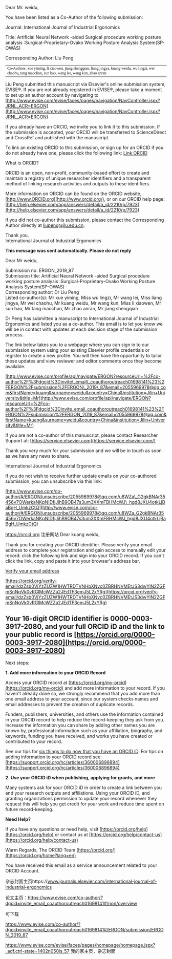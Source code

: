 Dear Mr. weidu,

You have been listed as a Co-Author of the following submission:

Journal: International Journal of Industrial Ergonomics

Title: Artificial Neural Network -aided Surgical procedure working posture analysis :Surgical-Proprietary-Ovako Working Posture Analysis System(SP-OWAS)

Corresponding Author: Liu Peng

<table style="color: rgb(0, 0, 0); font-family: &quot;lucida Grande&quot;, Verdana, &quot;Microsoft YaHei&quot;; font-size: 14px; font-style: normal; font-variant-ligatures: normal; font-variant-caps: normal; font-weight: 400; letter-spacing: normal; orphans: 2; text-align: start; text-indent: 0px; text-transform: none; white-space: normal; widows: 2; word-spacing: 0px; -webkit-text-stroke-width: 0px; background-color: rgb(255, 255, 255); text-decoration-style: initial; text-decoration-color: initial; vertical-align: top;"><tbody><tr><td style="font-family: &quot;lucida Grande&quot;, Verdana, &quot;Microsoft YaHei&quot;; font-size: 12px; -webkit-font-smoothing: subpixel-antialiased; vertical-align: top;">Co-Authors: xue yiming, li xiaowen, jiang shengqian, liang jingya, kuang weidu, wu lingzi, wei chaohu, tang maochun, sun hao, wang lei, wang kun, zhao anran</td></tr></tbody></table>

Liu Peng submitted this manuscript via Elsevier's online submission system, EVISE®. If you are not already registered in EVISE®, please take a moment to set up an author account by navigating to [http://www.evise.com/evise/faces/pages/navigation/NavController.jspx?JRNL_ACR=ERGON](http://www.evise.com/evise/faces/pages/navigation/NavController.jspx?JRNL_ACR=ERGON)

If you already have an ORCID, we invite you to link it to this submission. If the submission is accepted, your ORCID will be transferred to ScienceDirect and CrossRef and published with the manuscript.

To link an existing ORCID to this submission, or sign up for an ORCID if you do not already have one, please click the following link: [Link ORCID](https://www.evise.com/evise/faces/users/pages/Accept.jspx?ck=5626b660-1b44-4a5f-986a-3c25964298ee&paramId=coAuthorInv)

What is ORCID?

ORCID is an open, non-profit, community-based effort to create and maintain a registry of unique researcher identifiers and a transparent method of linking research activities and outputs to these identifiers.

More information on ORCID can be found on the ORCID website, [http://www.ORCID.org](http://www.orcid.org/), or on our ORCID help page:  
[http://help.elsevier.com/app/answers/detail/a_id/2210/p/7923](http://help.elsevier.com/app/answers/detail/a_id/2210/p/7923)

If you did not co-author this submission, please contact the Corresponding Author directly at [liupeng@jlu.edu.cn](mailto:liupeng@jlu.edu.cn).

Thank you,  
International Journal of Industrial Ergonomics

**This message was sent automatically. Please do not reply**



  

Dear Mr weidu,

Submission no: ERGON\_2019\_87  
Submission title: Artificial Neural Network -aided Surgical procedure working posture analysis :Surgical-Proprietary-Ovako Working Posture Analysis System(SP-OWAS)  
Corresponding author: Dr Liu Peng  
Listed co-author(s): Mr xue yiming, Miss wu lingzi, Mr wang lei, Miss liang jingya, Mr wei chaohu, Mr kuang weidu, Mr wang kun, Miss li xiaowen, Mr sun hao, Mr tang maochun, Mr zhao anran, Mr jiang shengqian  

Dr Peng has submitted a manuscript to International Journal of Industrial Ergonomics and listed you as a co-author. This email is to let you know we will be in contact with updates at each decision stage of the submission process.

The link below takes you to a webpage where you can sign in to our submission system using your existing Elsevier profile credentials or register to create a new profile. You will then have the opportunity to tailor these updates and view reviewer and editor comments once they become available.

[http://www.evise.com/profile/api/navigate/ERGON?resourceUrl=%2Fco-author%2F%3Fdgcid%3Dinvite\_email\_coauthoroutreach01698141%23%2FERGON%2Fsubmission%2FERGON\_2019\_87&email=2055969978@qq.com&firstName=kuang&surname=weidu&country=China&institution=Jilin+University&title=Mr](http://www.evise.com/profile/api/navigate/ERGON?resourceUrl=%2Fco-author%2F%3Fdgcid%3Dinvite_email_coauthoroutreach01698141%23%2FERGON%2Fsubmission%2FERGON_2019_87&email=2055969978@qq.com&firstName=kuang&surname=weidu&country=China&institution=Jilin+University&title=Mr)

If you are not a co-author of this manuscript, please contact Researcher Support at: [https://service.elsevier.com](https://service.elsevier.com/)

Thank you very much for your submission and we will be in touch as soon as we have any news to share.

International Journal of Industrial Ergonomics

If you do not wish to receive further update emails on your co-authored submission, you can unsubscribe via this link:

[http://www.evise.com/co-author/#/ERGON/unsubscribe/2055969978@qq.com/u8WZa\_G2gkBNAr35456v7OWerkaNKpNIDfjJjhB9OB47s3um3XXmFBHMcWJ\_hgd8JXU4otkLjBaBgH_UmkzCtQ](http://www.evise.com/co-author/#/ERGON/unsubscribe/2055969978@qq.com/u8WZa_G2gkBNAr35456v7OWerkaNKpNIDfjJjhB9OB47s3um3XXmFBHMcWJ_hgd8JXU4otkLjBaBgH_UmkzCtQ)





https://orcid.org  注册网站
Dear kuang weidu,

Thank you for creating your ORCID identifier. Please verify your email address to complete your registration and gain access to manually edit your record: click the following link and sign into your ORCID record. If you can't click the link, copy and paste it into your browser's address bar.   

[Verify your email address](https://orcid.org/verify-email/dzZsb0VjYzZUZW1HWTRDTVNHbXNvc0ZBRHNVMEtJS3dwYlN2ZGFmSnNqVk0vRGlMcWZZa2JEdTF3emJ5L2xYRg?lang=en)   
  
[https://orcid.org/verify-email/dzZsb0VjYzZUZW1HWTRDTVNHbXNvc0ZBRHNVMEtJS3dwYlN2ZGFmSnNqVk0vRGlMcWZZa2JEdTF3emJ5L2xYRg](https://orcid.org/verify-email/dzZsb0VjYzZUZW1HWTRDTVNHbXNvc0ZBRHNVMEtJS3dwYlN2ZGFmSnNqVk0vRGlMcWZZa2JEdTF3emJ5L2xYRg)

  

## Your 16-digit ORCID identifier is 0000-0003-3917-2080, and your full ORCID iD and the link to your public record is [https://orcid.org/0000-0003-3917-2080](https://orcid.org/0000-0003-3917-2080)

Next steps:

**1\. Add more information to your ORCID Record**

Access your ORCID record at [https://orcid.org/my-orcid](https://orcid.org/my-orcid) and add more information to your record. If you haven't already done so, we strongly recommend that you add more than one email address to your account, since our system checks names and email addresses to prevent the creation of duplicate records.   
  
Funders, publishers, universities, and others use the information contained in your ORCID record to help reduce the record-keeping they ask from you. Increase the information you can share by adding other names you are known by, professional information such as your affiliation, biography, and keywords, funding you have received, and works you have created or contributed to your record.   
  
See our tips for [six things to do now that you have an ORCID iD](https://orcid.org/blog/2015/07/23/six-things-do-now-you%E2%80%99ve-got-orcid-id). For tips on adding information to your ORCID record see: [https://support.orcid.org/hc/articles/360006896894](https://support.orcid.org/hc/articles/360006896894)

**2\. Use your ORCID iD when publishing, applying for grants, and more**

Many systems ask for your ORCID iD in order to create a link between you and your research outputs and affiliations. Using your ORCID iD, and granting organizations permission to update your record whenever they request this will help you get credit for your work and reduce time spent on future record-keeping.

**Need Help?**

If you have any questions or need help, visit [https://orcid.org/help](https://orcid.org/help) or contact us at [https://orcid.org/help/contact-us](https://orcid.org/help/contact-us)

Warm Regards, The ORCID Team [https://orcid.org/](https://orcid.org/home?lang=en)

You have received this email as a service announcement related to your ORCID Account.



杂志封面主页https://www.journals.elsevier.com/international-journal-of-industrial-ergonomics


论文主页：https://www.evise.com/co-author/?dgcid=invite_email_coauthoroutreach01698141#/non/overview

可下载

https://www.evise.com/co-author/?dgcid=invite_email_coauthoroutreach01698141#/ERGON/submission/ERGON_2019_87


https://www.evise.com/evise/faces/pages/homepage/homepage.jspx?_adf.ctrl-state=1402n050ls_57
我的家主页，杂志封面
























